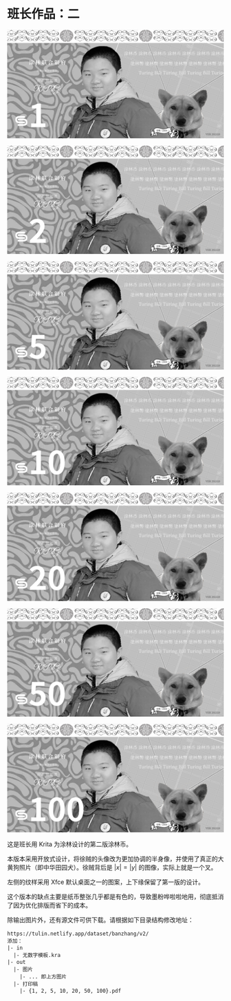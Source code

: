 # 班长作品：二

![](../../dataset/banzhang/turs/v2/out/图片/1.png)

![](../../dataset/banzhang/turs/v2/out/图片/2.png)

![](../../dataset/banzhang/turs/v2/out/图片/5.png)

![](../../dataset/banzhang/turs/v2/out/图片/10.png)

![](../../dataset/banzhang/turs/v2/out/图片/20.png)

![](../../dataset/banzhang/turs/v2/out/图片/50.png)

![](../../dataset/banzhang/turs/v2/out/图片/100.png)

这是班长用 Krita 为涂林设计的第二版涂林币。

本版本采用开放式设计，将徐贼的头像改为更加协调的半身像，并使用了真正的大黄狗照片（即中华田园犬）。徐贼背后是 $|x|=|y|$ 的图像，实际上就是一个叉。

左侧的纹样采用 Xfce 默认桌面之一的图案，上下缘保留了第一版的设计。

这个版本的缺点主要是纸币整张几乎都是有色的，导致墨粉哗啦啦地用，彻底抵消了因为优化排版而省下的成本。

除输出图片外，还有源文件可供下载。请根据如下目录结构修改地址：

```
https://tulin.netlify.app/dataset/banzhang/v2/
添加： 
|- in
  |- 无数字模板.kra
|- out
  |- 图片
    |- ... 即上方图片
  |- 打印稿
    |- {1, 2, 5, 10, 20, 50, 100}.pdf
```
